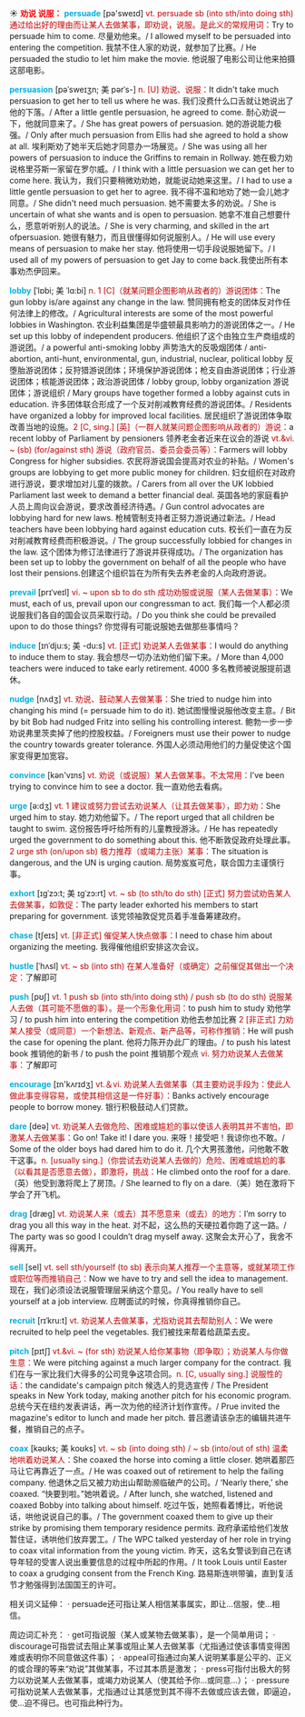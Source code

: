 ☀ <font color="red">**劝说 说服：**</font>
<font color="sky blue">**persuade**</font> [pə'sweɪd] 
<font color="#c00000">vt. persuade sb (into sth/into doing sth) 通过给出好的理由而让某人去做某事，即劝说，说服。是此义的常规用词：</font>Try to persuade him to come. 尽量劝他来。/ I allowed myself to be persuaded into entering the competition. 我禁不住人家的劝说，就参加了比赛。/ He persuaded the studio to let him make the movie. 他说服了电影公司让他来拍摄这部电影。
                      
<font color="sky blue">**persuasion**</font> [pəˈsweɪʒn; 美 pərˈs-]
<font color="#c00000">n. [U] 劝说、说服：</font>It didn't take much persuasion to get her to tell us where he was. 我们没费什么口舌就让她说出了他的下落。/ After a little gentle persuasion, he agreed to come. 耐心劝说一下，他就同意来了。/ She has great powers of persuasion. 她的游说能力极强。/ Only after much persuasion from Ellis had she agreed to hold a show at all. 埃利斯劝了她半天后她才同意办一场展览。/ She was using all her powers of persuasion to induce the Griffins to remain in Rollway. 她在极力劝说格里芬斯一家留在罗尔威。/ I think with a little persuasion we can get her to come here. 我认为，我们只要稍微劝劝她，就能说动她来这里。/ I had to use a little gentle persuasion to get her to agree. 我不得不温和地劝了她一会儿她才同意。/ She didn't need much persuasion. 她不需要太多的劝说。/ She is uncertain of what she wants and is open to persuasion. 她拿不准自己想要什么，愿意听听别人的说法。/ She is very charming, and skilled in the art ofpersuasion. 她很有魅力，而且很懂得如何说服别人。/ He will use every means of persuasion to make her stay. 他将使用一切手段说服她留下。/ I used all of my powers of persuasion to get Jay to come back.我使出所有本事劝杰伊回来。
           
<font color="sky blue">**lobby**</font> [ˈlɒbi; 美 ˈlɑ:bi]
<font color="#c00000">n. 1 [C]（就某问题企图影响从政者的）游说团体：</font>The gun lobby is/are against any change in the law. 赞同拥有枪支的团体反对作任何法律上的修改。/ Agricultural interests are some of the most powerful lobbies in Washington. 农业利益集团是华盛顿最具影响力的游说团体之一。/ He set up this lobby of independent producers. 他组织了这个由独立生产商组成的游说团。/ a powerful anti-smoking lobby 声势浩大的反吸烟团体 / anti-abortion, anti-hunt, environmental, gun, industrial, nuclear, political lobby 反堕胎游说团体；反狩猎游说团体；环境保护游说团体；枪支自由游说团体；行业游说团体；核能游说团体；政治游说团体 / lobby group, lobby organization 游说团体；游说组织 / Mary groups have together formed a lobby against cuts in education. 许多团体联合形成了一个反对削减教育经费的游说团体。/ Residents have organized a lobby for improved local facilities. 居民组织了游说团体争取改善当地的设施。<font color="#c00000">2 [C, sing.] [英]（一群人就某问题企图影响从政者的）游说：</font>a recent lobby of Parliament by pensioners 领养老金者近来在议会的游说 <font color="#c00000">vt.&vi. ~ (sb) (for/against sth) 游说（政府官员、委员会委员等）：</font>Farmers will lobby Congress for higher subsidies. 农民将游说国会提高对农业的补贴。/ Women's groups are lobbying to get more public money for children. 妇女组织在对政府进行游说，要求增加对儿童的拨款。/ Carers from all over the UK lobbied Parliament last week to demand a better financial deal. 英国各地的家庭看护人员上周向议会游说，要求改善经济待遇。/ Gun control advocates are lobbying hard for new laws. 枪械管制支持者正努力游说通过新法。/ Head teachers have been lobbying hard against education cuts. 校长们一直在为反对削减教育经费而积极游说。/ The group successfully lobbied for changes in the law. 这个团体为修订法律进行了游说并获得成功。/ The organization has been set up to lobby the government on behalf of all the people who have lost their pensions.创建这个组织旨在为所有失去养老金的人向政府游说。
           
<font color="sky blue">**prevail**</font> [prɪˈveɪl]
<font color="#c00000">vi. ~ upon sb to do sth 成功劝服或说服（某人去做某事）：</font>We must, each of us, prevail upon our congressman to act. 我们每一个人都必须说服我们各自的国会议员采取行动。/ Do you think she could be prevailed upon to do those things? 你觉得有可能说服她去做那些事情吗？

<font color="sky blue">**induce**</font> [ɪnˈdju:s; 美 -du:s]
<font color="#c00000">vt. [正式] 劝说某人去做某事：</font>I would do anything to induce them to stay. 我会想尽一切办法劝他们留下来。/ More than 4,000 teachers were induced to take early retirement. 4000 多名教师被说服提前退休。
           
<font color="sky blue">**nudge**</font> [nʌdʒ]
<font color="#c00000">vt. 劝说、鼓动某人去做某事：</font>She tried to nudge him into changing his mind (= persuade him to do it). 她试图慢慢说服他改变主意。/ Bit by bit Bob had nudged Fritz into selling his controlling interest. 鲍勃一步一步劝说弗里茨卖掉了他的控股权益。/ Foreigners must use their power to nudge the country towards greater tolerance. 外国人必须动用他们的力量促使这个国家变得更加宽容。

<font color="sky blue">**convince**</font> [kən'vɪns] 
<font color="#c00000">vt. 劝说（或说服）某人去做某事。不太常用：</font>I’ve been trying to convince him to see a doctor. 我一直劝他去看病。

<font color="sky blue">**urge**</font> [ə:dӡ] 
<font color="#c00000">vt. 1 建议或努力尝试去劝说某人（让其去做某事），即力劝：</font>She urged him to stay. 她力劝他留下。/ The report urged that all children be taught to swim. 这份报告呼吁给所有的儿童教授游泳。/ He has repeatedly urged the government to do something about this. 他不断敦促政府处理此事。<font color="#c00000">2 urge sth (on/upon sb) 极力推荐（或竭力主张）某事：</font>The situation is dangerous, and the UN is urging caution. 局势岌岌可危，联合国力主谨慎行事。
           
<font color="sky blue">**exhort**</font> [ɪgˈzɔ:t; 美 ɪgˈzɔ:rt]
<font color="#c00000">vt. ~ sb (to sth/to do sth) [正式] 努力尝试劝告某人去做某事，如敦促：</font>The party leader exhorted his members to start preparing for government. 该党领袖敦促党员着手准备筹建政府。
           
<font color="sky blue">**chase**</font> [tʃeɪs]
<font color="#c00000">vt. [非正式] 催促某人快点做事：</font>I need to chase him about organizing the meeting. 我得催他组织安排这次会议。           

<font color="sky blue">**hustle**</font> [ˈhʌsl]
<font color="#c00000">vt. ~ sb (into sth) 在某人准备好（或确定）之前催促其做出一个决定：</font>了解即可

<font color="sky blue">**push**</font> [pʊʃ] 
<font color="#c00000">vt. 1 push sb (into sth/into doing sth) / push sb (to do sth) 说服某人去做（其可能不愿做的事）。是一个形象化用词：</font>to push him to study 劝他学习 / to push him into entering the competition 劝他去参加比赛 <font color="#c00000">2 [非正式] 力劝某人接受（或同意）一个新想法、新观点、新产品等，可称作推销：</font>He will push the case for opening the plant. 他将力陈开办此厂的理由。/ to push his latest book 推销他的新书 / to push the point 推销那个观点 <font color="#c00000">vi. 努力劝说某人去做某事：</font>了解即可

<font color="sky blue">**encourage**</font> [ɪn'kʌrɪdӡ] 
<font color="#c00000">vt.＆vi. 劝说某人去做某事（其主要劝说手段为：使此人做此事变得容易，或使其相信这是一件好事）：</font>Banks actively encourage people to borrow money. 银行积极鼓动人们贷款。

<font color="sky blue">**dare**</font> [deə] 
<font color="#c00000">vt. 劝说某人去做危险、困难或尴尬的事以使该人表明其并不害怕，即激某人去做某事：</font>Go on! Take it! I dare you. 来呀！接受吧！我谅你也不敢。/ Some of the older boys had dared him to do it. 几个大男孩激他，问他敢不敢干这事。<font color="#c00000">n. [usually sing.]（你尝试去劝说某人去做的）危险、困难或尴尬的事（以看其是否愿意去做），即激将，挑战：</font>He climbed onto the roof for a dare.（英）他受到激将爬上了房顶。/ She learned to fly on a dare.（美）她在激将下学会了开飞机。

<font color="sky blue">**drag**</font> [dræɡ] 
<font color="#c00000">vt. 劝说某人来（或去）其不愿意来（或去）的地方：</font>I’m sorry to drag you all this way in the heat. 对不起，这么热的天硬拉着你跑了这一路。/ The party was so good I couldn’t drag myself away. 这聚会太开心了，我舍不得离开。

<font color="sky blue">**sell**</font> [sel] 
<font color="#c00000">vt. sell sth/yourself (to sb) 表示向某人推荐一个主意等，或就某项工作或职位等而推销自己：</font>Now we have to try and sell the idea to management. 现在，我们必须设法说服管理层采纳这个意见。/ You really have to sell yourself at a job interview. 应聘面试的时候，你真得推销你自己。
            
<font color="sky blue">**recruit**</font> [rɪˈkru:t]
<font color="#c00000">vt. 劝说某人去做某事，尤指劝说其去帮助别人：</font>We were recruited to help peel the vegetables. 我们被找来帮着给蔬菜去皮。          

<font color="sky blue">**pitch**</font> [pɪtʃ]
<font color="#c00000">vt.&vi. ~ (for sth) 劝说某人给你某事物（即争取）；劝说某人与你做生意：</font>We were pitching against a much larger company for the contract. 我们在与一家比我们大得多的公司竞争这项合同。<font color="#c00000">n. [C, usually sing.] 说服性的话：</font>the candidate's campaign pitch 候选人的竞选宣传 / The President speaks in New York today, making another pitch for his economic program. 总统今天在纽约发表讲话，再一次为他的经济计划作宣传。/ Prue invited the magazine's editor to lunch and made her pitch. 普吕邀请该杂志的编辑共进午餐，推销自己的点子。
            
<font color="sky blue">**coax**</font> [kəʊks; 美 koʊks]
<font color="#c00000">vt. ~ sb (into doing sth) / ~ sb (into/out of sth) 温柔地哄着劝说某人：</font>She coaxed the horse into coming a little closer. 她哄着那匹马让它再靠近了一点。/ He was coaxed out of retirement to help the failing company. 他退休之后又被力劝出山帮助濒临破产的公司。/ ‘Nearly there,’ she coaxed. “快要到啦。”她哄着说。/ After lunch, she watched, listened and coaxed Bobby into talking about himself. 吃过午饭，她照看着博比，听他说话，哄他说说自己的事。/ The government coaxed them to give up their strike by promising them temporary residence permits. 政府承诺给他们发放暂住证，诱哄他们放弃罢工。/ The WPC talked yesterday of her role in trying to coax vital information from the young victim. 昨天，这名女警谈到自己在诱导年轻的受害人说出重要信息的过程中所起的作用。/ It took Louis until Easter to coax a grudging consent from the French King. 路易斯连哄带骗，直到复活节才勉强得到法国国王的许可。

相关词义延伸：
· persuade还可指让某人相信某事属实，即让…信服，使…相信。

周边词汇补充：
· get可指说服（某人或某物去做某事），是一个简单用词；
· discourage可指尝试去阻止某事或阻止某人去做某事（尤指通过使该事情变得困难或表明你不同意做这件事）；
· appeal可指通过向某人说明某事是公平的、正义的或合理的等来“劝说”其做某事，不过其本质是激发；
· press可指付出极大的努力以劝说某人去做某事，或竭力劝说某人（使其给予你…或同意…）；
· pressure可指劝说某人去做某事，尤指通过让其感觉到其不得不去做或应该去做，即逼迫，使…迫不得已。也可指此种行为。
